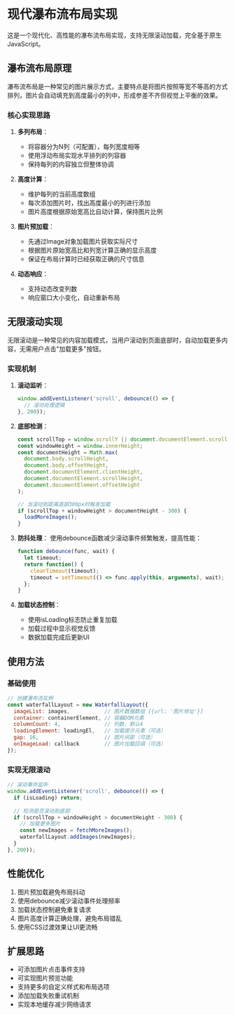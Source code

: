 # 现代瀑布流布局实现

这是一个现代化、高性能的瀑布流布局实现，支持无限滚动加载，完全基于原生JavaScript。

## 瀑布流布局原理

瀑布流布局是一种常见的图片展示方式，主要特点是将图片按照等宽不等高的方式排列，图片会自动填充到高度最小的列中，形成参差不齐但视觉上平衡的效果。

### 核心实现思路

1. **多列布局**：
   - 将容器分为N列（可配置），每列宽度相等
   - 使用浮动布局实现水平排列的列容器
   - 保持每列的内容独立但整体协调

2. **高度计算**：
   - 维护每列的当前高度数组
   - 每次添加图片时，找出高度最小的列进行添加
   - 图片高度根据原始宽高比自动计算，保持图片比例

3. **图片预加载**：
   - 先通过Image对象加载图片获取实际尺寸
   - 根据图片原始宽高比和列宽计算正确的显示高度
   - 保证在布局计算时已经获取正确的尺寸信息

4. **动态响应**：
   - 支持动态改变列数
   - 响应窗口大小变化，自动重新布局

## 无限滚动实现

无限滚动是一种常见的内容加载模式，当用户滚动到页面底部时，自动加载更多内容，无需用户点击"加载更多"按钮。

### 实现机制

1. **滚动监听**：
   ```javascript
   window.addEventListener('scroll', debounce(() => {
     // 滚动处理逻辑
   }, 200));
   ```

2. **底部检测**：
   ```javascript
   const scrollTop = window.scrollY || document.documentElement.scrollTop;
   const windowHeight = window.innerHeight;
   const documentHeight = Math.max(
     document.body.scrollHeight,
     document.body.offsetHeight,
     document.documentElement.clientHeight,
     document.documentElement.scrollHeight,
     document.documentElement.offsetHeight
   );
   
   // 当滚动到距离底部300px时触发加载
   if (scrollTop + windowHeight > documentHeight - 300) {
     loadMoreImages();
   }
   ```

3. **防抖处理**：
   使用debounce函数减少滚动事件频繁触发，提高性能：
   ```javascript
   function debounce(func, wait) {
     let timeout;
     return function() {
       clearTimeout(timeout);
       timeout = setTimeout(() => func.apply(this, arguments), wait);
     };
   }
   ```

4. **加载状态控制**：
   - 使用isLoading标志防止重复加载
   - 加载过程中显示视觉反馈
   - 数据加载完成后更新UI

## 使用方法

### 基础使用

```javascript
// 创建瀑布流实例
const waterfallLayout = new WaterfallLayout({
  imageList: images,           // 图片数据数组 [{url: '图片地址'}]
  container: containerElement, // 容器DOM元素
  columnCount: 4,              // 列数，默认4
  loadingElement: loadingEl,   // 加载提示元素（可选）
  gap: 16,                     // 图片间距（可选）
  onImageLoad: callback        // 图片加载回调（可选）
});
```

### 实现无限滚动

```javascript
// 滚动事件监听
window.addEventListener('scroll', debounce(() => {
  if (isLoading) return;
  
  // 检测是否滚动到底部
  if (scrollTop + windowHeight > documentHeight - 300) {
    // 加载更多图片
    const newImages = fetchMoreImages();
    waterfallLayout.addImages(newImages);
  }
}, 200));
```

## 性能优化

1. 图片预加载避免布局抖动
2. 使用debounce减少滚动事件处理频率
3. 加载状态控制避免重复请求
4. 图片高度计算正确处理，避免布局错乱
5. 使用CSS过渡效果让UI更流畅

## 扩展思路

- 可添加图片点击事件支持
- 可实现图片预览功能
- 支持更多的自定义样式和布局选项
- 添加加载失败重试机制
- 实现本地缓存减少网络请求
